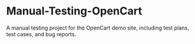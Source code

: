 # Manual-Testing-OpenCart
A manual testing project for the OpenCart demo site, including test plans, test cases, and bug reports.
